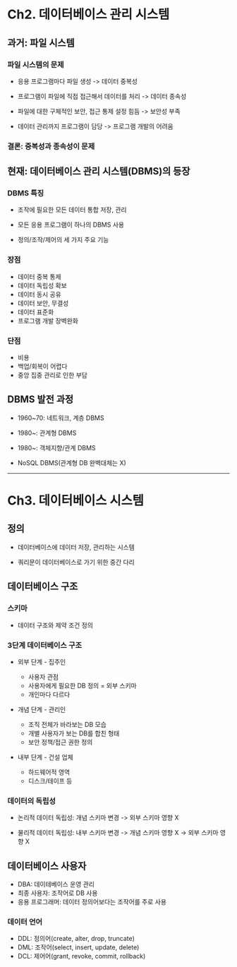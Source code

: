 # Ch2. 데이터베이스 관리 시스템

## 과거: 파일 시스템

### 파일 시스템의 문제

* 응용 프로그램마다 파일 생성 -> 데이터 중복성

* 프로그램이 파일에 직접 접근해서 데이터를 처리 -> 데이터 종속성

* 파일에 대한 구체적인 보안, 접근 통제 설정 힘듬 -> 보안성 부족

* 데이터 관리까지 프로그램이 담당 -> 프로그램 개발의 어려움

### 결론: 중복성과 종속성이 문제 


## 현재: 데이터베이스 관리 시스템(DBMS)의 등장

### DBMS 특징

* 조작에 필요한 모든 데이터 통합 저장, 관리

* 모든 응용 프로그램이 하나의 DBMS 사용

* 정의/조작/제어의 세 가지 주요 기능

### 장점

* 데이터 중복 통제
* 데이터 독립성 확보
* 데이터 동시 공유
* 데이터 보안, 무결성
* 데이터 표준화
* 프로그램 개발 장벽완화

### 단점

* 비용
* 백업/회복이 어렵다
* 중앙 집중 관리로 인한 부담


## DBMS 발전 과정

* 1960~70: 네트워크, 계층 DBMS

* 1980~: 관계형 DBMS

* 1980~: 객체지향/관계 DBMS

* NoSQL DBMS(관계형 DB 완벽대체는 X)

---

# Ch3. 데이터베이스 시스템

## 정의

* 데이터베이스에 데이터 저장, 관리하는 시스템

* 쿼리문이 데이터베이스로 가기 위한 중간 다리

## 데이터베이스 구조

### 스키마

* 데이터 구조와 제약 조건 정의

### 3단계 데이터베이스 구조

* 외부 단계 - 집주인
	* 사용자 관점
	* 사용자에게 필요한 DB 정의 = 외부 스키마
	* 개인마다 다르다

* 개념 단계 - 관리인
	* 조직 전체가 바라보는 DB 모습
	* 개별 사용자가 보는 DB를 합친 형태
	* 보안 정책/접근 권한 정의

* 내부 단계 - 건설 업체
	* 하드웨어적 영역
	* 디스크/테이프 등

### 데이터의 독립성

* 논리적 데이터 독립성: 개념 스키마 변경 -> 외부 스키마 영향 X

* 물리적 데이터 독립성: 내부 스키마 변경 -> 개념 스키마 영향 X -> 외부 스키마 영향 X

## 데이터베이스 사용자

* DBA: 데이테베이스 운영 관리
* 최종 사용자: 조작어로 DB 사용
* 응용 프로그래머: 데이터 정의어보다는 조작어를 주로 사용

### 데이터 언어

* DDL: 정의어(create, alter, drop, truncate)
* DML: 조작어(select, insert, update, delete)
* DCL: 제어어(grant, revoke, commit, rollback)